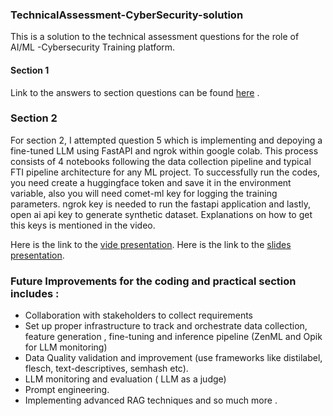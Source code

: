 ### TechnicalAssessment-CyberSecurity-solution

This is a solution to the technical assessment questions for the role of AI/ML -Cybersecurity Training platform.
#### Section 1
Link to the answers to section questions can be found [here](https://docs.google.com/document/d/1OJnzryLNb-mkg-yLU377JcwEvL2M13p2DJUiv0c7Fdk/edit?usp=sharing) .
### Section 2 
For section 2, I attempted question 5 which is implementing and depoying a fine-tuned LLM using FastAPI and ngrok within google colab. 
This process consists of 4 notebooks following the data collection pipeline and typical FTI pipeline architecture for any ML project.
To successfully run the codes, you need create a huggingface token and save it in the environment variable, also you will need comet-ml key for logging the training parameters. ngrok key is needed to run the fastapi application and lastly, open ai api key to generate synthetic dataset. Explanations on how to get this keys is mentioned in the video. 

Here is the link to the [vide presentation](https://drive.google.com/file/d/1xjyi1gU_nz2FiCiJ6LOPoSqsK2_-M-vL/view?usp=sharing). 
Here is the link to the [slides presentation](https://docs.google.com/presentation/d/1aQjyHV9I9tQ1rBnUWiI483jZ-FlLlAVD9DZBTPOKiMw/edit?usp=sharing). 

### Future Improvements for the coding and practical section includes : 
  * Collaboration with stakeholders to collect requirements
  * Set up proper infrastructure to track and orchestrate data collection, feature generation , fine-tuning and inference pipeline (ZenML and Opik for LLM monitoring)
  * Data Quality validation and improvement (use frameworks like distilabel, flesch, text-descriptives, semhash etc).
  * LLM monitoring and evaluation ( LLM as a judge)
  * Prompt engineering.
  * Implementing advanced RAG techniques and so much more .

